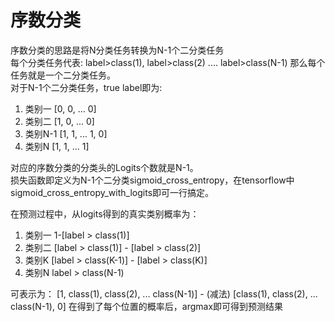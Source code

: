 # 序数分类
序数分类的思路是将N分类任务转换为N-1个二分类任务  
每个分类任务代表: label>class(1), label>class(2) .... label>class(N-1) 那么每个任务就是一个二分类任务。  
对于N-1个二分类任务，true label即为:
1. 类别一 [0, 0, ... 0]
2. 类别二 [1, 0, ... 0]
3. 类别N-1 [1, 1, ... 1, 0]
4. 类别N [1, 1, ... 1]

对应的序数分类的分类头的Logits个数就是N-1。  
损失函数即定义为N-1个二分类sigmoid_cross_entropy，在tensorflow中sigmoid_cross_entropy_with_logits即可一行搞定。  

在预测过程中，从logits得到的真实类别概率为：  
1. 类别一 1-[label > class(1)]
2. 类别二 [label > class(1)] - [label > class(2)]
3. 类别K [label > class(K-1)] - [label > class(K)]
4. 类别N label > class(N-1)

可表示为：
    [1, class(1), class(2), ... class(N-1)]
                    - (减法)
    [class(1), class(2), ... class(N-1), 0]
在得到了每个位置的概率后，argmax即可得到预测结果
